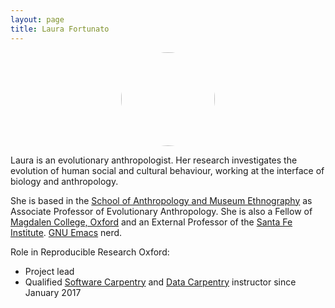 ```yaml
---
layout: page
title: Laura Fortunato
---
```


<center><img src="../img/profile-pic_laura-fortunato.jpg" style="border-radius: 50%;
    width: 150px;
    height: 150px;"/></center>

Laura is an evolutionary anthropologist. Her research investigates the
evolution of human social and cultural behaviour, working at the
interface of biology and anthropology.

She is based in the <a href="http://www.anthro.ox.ac.uk/"
target="_blank">School of Anthropology and Museum Ethnography</a> as
Associate Professor of Evolutionary Anthropology. She is also a Fellow
of <a href="http://www.magd.ox.ac.uk/" target="_blank">Magdalen
College, Oxford</a> and an External Professor of the <a
href="www.santafe.edu" target="_blank">Santa Fe Institute</a>. <a
href="https://www.gnu.org/software/emacs/" target="_blank">GNU
Emacs</a> nerd.

Role in Reproducible Research Oxford:
- Project lead
- Qualified <a href="https://software-carpentry.org/"
target="_blank">Software Carpentry</a> and <a
href="http://www.datacarpentry.org/" target="_blank">Data
Carpentry</a> instructor since January 2017
